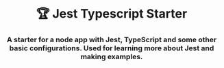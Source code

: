 <h1 align="center">🏆 Jest Typescript Starter</h1>
<h3 align="center">A starter for a node app with Jest, TypeScript and some other basic configurations. Used for learning more about Jest and making examples.</h3>
